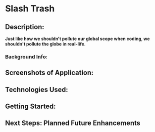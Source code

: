# Slash Trash

## Description:
**Just like how we shouldn't pollute our global scope when coding, we shouldn't pollute the globe in real-life.**

### Background Info:

## Screenshots of Application:

## Technologies Used:

## Getting Started:

## Next Steps: Planned Future Enhancements
